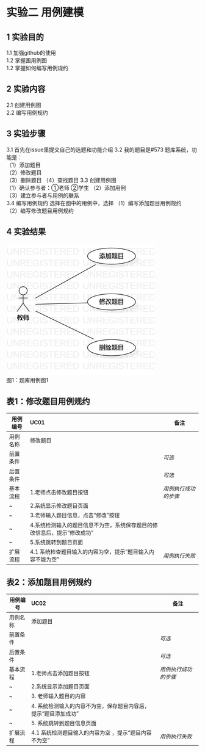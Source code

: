 # 实验二 用例建模

## 1 实验目的
1.1 加强github的使用   
1.2 掌握画用例图  
1.2 掌握如何编写用例规约    
## 2 实验内容   
2.1 创建用例图  
2.2 编写用例规约
## 3 实验步骤
3.1  首先在issue里提交自己的选题和功能介绍
3.2 我的题目是#573 题库系统，功能是：  
（1）添加题目  
（2）修改题目  
（3）删除题目
（4）查找题目
3.3  创建用例图    
（1）确认参与者：①老师 ②学生
（2）添加用例   
（3）建立参与者与用例的联系     
3.4 编写用例规约
 选择在图中的用例中，选择
（1）编写添加题目用例规约  
（2）编写修改题目用例规约  
## 4 实验结果
![第一张用例图](./UseCaseDiagram1.jpg)  
 图1：题库用例图1      

## 表1：修改题目用例规约  

用例编号  | UC01 | 备注  
-|:-|-  
用例名称  | 修改题目  |   
前置条件  |      | *可选*   
后置条件  |      | *可选*   
基本流程  | 1.老师点击修改题目按钮  |*用例执行成功的步骤*    
~| 2.系统显示修改题目页面  |
~| 3.老师输入题目信息，点击“修改”按钮    |
~| 4.系统检测输入的题目信息不为空，系统保存题目的修改信息后，提示“修改成功”  |
~| 5.系统跳转到题目页面  |
扩展流程  | 4.1 系统检查题目输入的内容为空，提示“题目输入内容不能为空” |*用例执行失败*    
 
## 表2：添加题目用例规约  

用例编号  | UC02 | 备注  
-|:-|-  
用例名称  |添加题目 |   
前置条件  |      | *可选*   
后置条件  |      | *可选*   
基本流程  |1.老师点击添加题目按钮 |*用例执行成功的步骤*    
~| 2.系统显示添加题目页面 |
~| 3. 老师输入题目的内容 |
~| 4. 系统检测输入的内容不为空，保存题目内容后，提示“题目添加成功”  |
~| 5.  系统跳转到题目信息页面  |  
扩展流程  | 4.1  系统检测题目输入的内容为空 ，提示“题目内容不为空”|*用例执行失败*    
 
